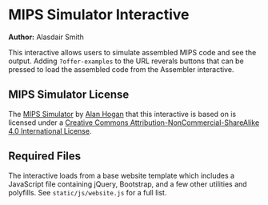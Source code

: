 # MIPS Simulator Interactive

**Author:** Alasdair Smith

This interactive allows users to simulate assembled MIPS code and see the output.
Adding `?offer-examples` to the URL reverals buttons that can be pressed to load the assembled code from the Assembler interactive.

## MIPS Simulator License

The [MIPS Simulator](https://github.com/alanhogan/miphps-mips-simulator) by [Alan Hogan](http://alanhogan.com/) that this interactive is based on is licensed under a [Creative Commons Attribution-NonCommercial-ShareAlike 4.0 International License](http://creativecommons.org/licenses/by-nc-sa/4.0/).

## Required Files

The interactive loads from a base website template which includes a JavaScript file containing jQuery, Bootstrap, and a few other utilities and polyfills.
See `static/js/website.js` for a full list.
